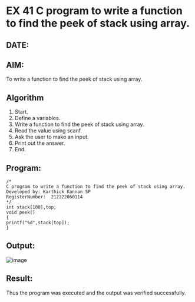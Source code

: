 # EX 41 C program to write a function to find the peek of stack using array.
## DATE:
## AIM:
To write a function to find the peek of stack using array.

## Algorithm
1.  Start. 
2. Define a variables. 
3. Write a function to find the peek of stack using array. 
4. Read the value using scanf. 
5. Ask the user to make an input. 
6. Print out the answer. 
7. End.  

## Program:
```
/*
C program to write a function to find the peek of stack using array.
Developed by: Karthick Kannan SP
RegisterNumber:  212222060114
*/
int stack[100],top; 
void peek() 
{ 
printf("%d",stack[top]);
}

```

## Output:

![image](https://github.com/user-attachments/assets/e6990a19-fb3b-459d-b7cb-ed4c69b331cf)

## Result:
Thus the program was executed and the output was verified successfully.
